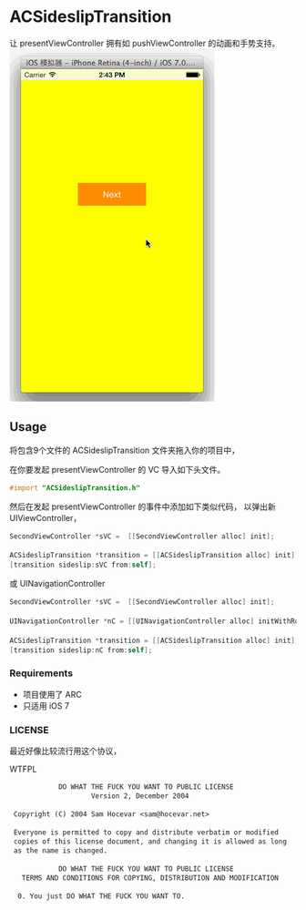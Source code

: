 # ACSideslipTransition

让 presentViewController 拥有如 pushViewController 的动画和手势支持。 
<img src="https://github.com/albertgh/ACSideslipTransition/raw/master/screenshot.gif"/>

## Usage

将包含9个文件的 ACSideslipTransition 文件夹拖入你的项目中，

在你要发起 presentViewController 的 VC 导入如下头文件。
```Objective-C
#import "ACSideslipTransition.h"
```

然后在发起 presentViewController 的事件中添加如下类似代码，
以弹出新 UIViewController，
```Objective-C
SecondViewController *sVC =  [[SecondViewController alloc] init];
        
ACSideslipTransition *transition = [[ACSideslipTransition alloc] init];
[transition sideslip:sVC from:self];
```

或 UINavigationController
```Objective-C
SecondViewController *sVC =  [[SecondViewController alloc] init];
    
UINavigationController *nC = [[UINavigationController alloc] initWithRootViewController:sVC];
    
ACSideslipTransition *transition = [[ACSideslipTransition alloc] init];
[transition sideslip:nC from:self];
```


### Requirements

* 项目使用了 ARC
* 只适用 iOS 7



### LICENSE

最近好像比较流行用这个协议，

WTFPL 

```
            DO WHAT THE FUCK YOU WANT TO PUBLIC LICENSE
                    Version 2, December 2004

 Copyright (C) 2004 Sam Hocevar <sam@hocevar.net>

 Everyone is permitted to copy and distribute verbatim or modified
 copies of this license document, and changing it is allowed as long
 as the name is changed.

            DO WHAT THE FUCK YOU WANT TO PUBLIC LICENSE
   TERMS AND CONDITIONS FOR COPYING, DISTRIBUTION AND MODIFICATION

  0. You just DO WHAT THE FUCK YOU WANT TO.

```